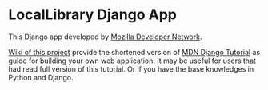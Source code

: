 # LocalLibrary Django App

This Django app developed by [Mozilla Developer Network](https://developer.mozilla.org/en-US/docs/Learn).

[Wiki of this project](https://github.com/LiVanych/locallibrary/wiki) provide the shortened version of [MDN Django Tutorial](https://developer.mozilla.org/en-US/docs/Learn/Server-side/Django) as guide for building your own web application. It may be useful for users that had read full version of this tutorial. Or if you have the base knowledges in Python and Django.

